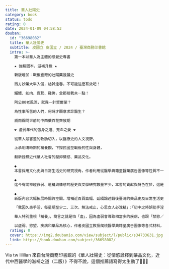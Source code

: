```yaml
---
title: 華人壯陽史
category: book
status: todo
rating: 0
date: 2024-01-09 04:58:53
douban:
  id: "36698082"
  title: 華人壯陽史
  subtitle: 皮國立 皮国立 / 2024 / 臺灣商務印書館
  intro: >-
    第一本以華人為主體的感覺史專書

    ★ 強精固本，滋補升級 ★

    新版增加：戰後臺灣的壯陽藥發展史

    西方妙藥大舉入侵，枯幹逢春，不可能這麼有效吧！

    鱸鰻、蛇肉、鹿茸、雞佛，全都給我來一點！

    阿公80老風流，就靠一針賀爾蒙？

    為性事所苦的人們，何時才願意求診醫生？

    威而鋼問世前的中西藥百花齊放期

    ❤ 虛弱年代的強身之道、充血之愛 ❤

    從華人最害羞的軟肋切入，以醫療史的人文視野，

    上承明清時期的補養觀，下探民國至戰後的性與身體，

    翻新詮釋近代華人社會的壓抑情慾、藥品文化。

    ◆
    本書採用文化史與日常生活史的研究視角，作者利用從醫學典籍至醫藥廣告圖像等性質不一的材料，細緻地勾勒出新式情感成形、知識系統變遷，乃至對國族想像改變的歷程。

    ◆
    迄今有關神經衰弱、遺精與情慾的歷史與文學研究數量不少，本書的貢獻與特色在於，這是學界首次對相關現象進行系統性探討，是一部能結合日常生活史、中醫社會文化史及醫學思想史的研究。

    ◆
    新版內容大幅拓展時間與空間，增補近百頁篇幅，延續論述戰後臺灣的藥品史及日常生活史，以荷爾蒙藥品為主，兼論提神飲料和民間的各種壯陽法，來補充過去我們所不知道的一頁歷史，並囊括更多地域與人群的共通感受。

    「我因久患手淫，每星期至少二、三次，無法戒止，心思女人必洩精」；「初中之時誤犯手淫，以致腦神經衰弱，頭暈多雜念，易感冒、心驚、記憶力減退、容易疲勞，況且小便要結束前身體都會抖一下」；手淫多年，生殖器還會「垂頭喪氣，進不了玉門關」、「小弟弟不中用」，徒然有人的形體而如同廢物，真是「嗚呼痛哉」！────您，也有這樣的煩惱嗎？

    華人特別重視「補養」，簡言之就是怕「虛」，因為虛弱會導致相當多的疾病，也跟「禁慾／縱慾」的論述流動有密切關係。這種身體觀伴隨二十世紀以降西方醫學的傳入，有了新的轉型，過去的補養概念在中西醫學之間激盪出更多火花。本書關注醫療、身體觀和藥品的歷史對話，分析民國至戰後民眾對身體內在虛弱的恐懼，與外在行為之間的連結。

    以虛弱、慾望、疾病和藥品為核心，作者皮國立教授爬梳醫學典籍至廣告圖像等各式材料，探討性與身體的關係；此外更點出近代社會、文化之時代特性與風尚，細緻地勾勒出一段新式情感成形、知識系統變遷，乃至國族、社會、文化想像改變的歷程。
  rating: 0
  cover: https://img2.doubanio.com/view/subject/l/public/s34733631.jpg
  link: https://book.douban.com/subject/36698082/
---
```


Via tw lililian 來自台灣商務印書館的《華人壯陽史：從情慾詮釋到藥品文化，近代中西醫學的滋補之道（二版）》不得不說，這個推薦語寫得太生動了🤦🏻‍♀️